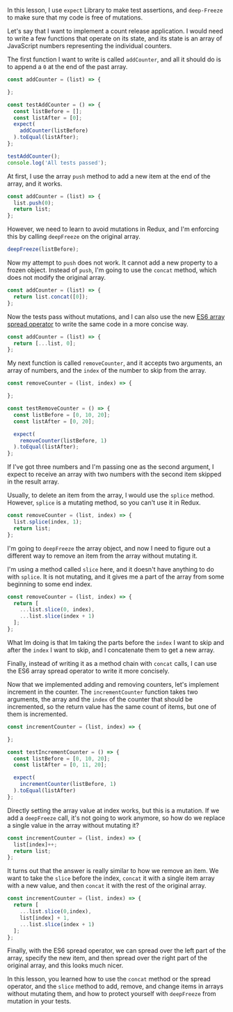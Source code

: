 In this lesson, I use `expect` Library to make test assertions, and `deep-Freeze` to make sure that my code is free of mutations.

Let's say that I want to implement a count release application. I would need to write a few functions that operate on its state, and its state is an array of JavaScript numbers representing the individual counters.

The first function I want to write is called `addCounter`, and all it should do is to append a `0` at the end of the past array.

``` javascript
const addCounter = (list) => {

};

const testAddCounter = () => {
  const listBefore = [];
  const listAfter = [0];
  expect(
    addCounter(listBefore)
  ).toEqual(listAfter);
};

testAddCounter();
console.log('All tests passed');
```

At first, I use the array `push` method to add a new item at the end of the array, and it works.

``` javascript
const addCounter = (list) => {
  list.push(0);
  return list;
};
```

However, we need to learn to avoid mutations in Redux, and I'm enforcing this by calling `deepFreeze` on the original array.

``` javascript
deepFreeze(listBefore);
```

Now my attempt to `push` does not work. It cannot add a new property to a frozen object. Instead of `push`, I'm going to use the `concat` method, which does not modify the original array.

``` javascript
const addCounter = (list) => {
  return list.concat([0]);
};
```

Now the tests pass without mutations, and I can also use the new [ES6 array spread operator](https://egghead.io/lessons/ecmascript-6-using-the-es6-spread-operator) to write the same code in a more concise way.

``` javascript
const addCounter = (list) => {
  return [...list, 0];
};
```

My next function is called `removeCounter`, and it accepts two arguments, an array of numbers, and the `index` of the number to skip from the array.

``` javascript
const removeCounter = (list, index) => {

};

const testRemoveCounter = () => {
  const listBefore = [0, 10, 20];
  const listAfter = [0, 20];

  expect(
    removeCounter(listBefore, 1)
  ).toEqual(listAfter);
};
```

If I've got three numbers and I'm passing one as the second argument, I expect to receive an array with two numbers with the second item skipped in the result array.

Usually, to delete an item from the array, I would use the `splice` method. However, `splice` is a mutating method, so you can't use it in Redux.

``` javascript
const removeCounter = (list, index) => {
  list.splice(index, 1);
  return list;
};
```

I'm going to `deepFreeze` the array object, and now I need to figure out a different way to remove an item from the array without mutating it.

I'm using a method called `slice` here, and it doesn't have anything to do with `splice`. It is not mutating, and it gives me a part of the array from some beginning to some end index.

``` javascript
const removeCounter = (list, index) => {
  return [
    ...list.slice(0, index),
    ...list.slice(index + 1)
  ];
};
```

What Im doing is that Im taking the parts before the `index` I want to skip and after the `index` I want to skip, and I concatenate them to get a new array.

Finally, instead of writing it as a method chain with `concat` calls, I can use the ES6 array spread operator to write it more concisely.

Now that we implemented adding and removing counters, let's implement increment in the counter. The `incrementCounter` function takes two arguments, the array and the `index` of the counter that should be incremented, so the return value has the same count of items, but one of them is incremented.

``` javascript
const incrementCounter = (list, index) => {

};

const testIncrementCounter = () => {
  const listBefore = [0, 10, 20];
  const listAfter = [0, 11, 20];

  expect(
    incrementCounter(listBefore, 1)
  ).toEqual(listAfter)
};
```

Directly setting the array value at index works, but this is a mutation. If we add a `deepFreeze` call, it's not going to work anymore, so how do we replace a single value in the array without mutating it?

``` javascript
const incrementCounter = (list, index) => {
  list[index]++;
  return list;
};
```

It turns out that the answer is really similar to how we remove an item. We want to take the `slice` before the index, `concat` it with a single item array with a new value, and then `concat` it with the rest of the original array.

``` javascript
const incrementCounter = (list, index) => {
  return [
    ...list.slice(0,index),
    list[index] + 1,
    ...list.slice(index + 1)
  ];
};
```

Finally, with the ES6 spread operator, we can spread over the left part of the array, specify the new item, and then spread over the right part of the original array, and this looks much nicer.

In this lesson, you learned how to use the `concat` method or the spread operator, and the `slice` method to add, remove, and change items in arrays without mutating them, and how to protect yourself with `deepFreeze` from mutation in your tests.
